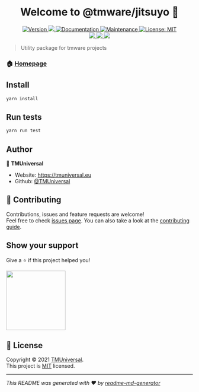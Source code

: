 <h1 align="center">Welcome to @tmware/jitsuyo 👋</h1>
<p align="center">
  <a href="https://www.npmjs.com/package/@tmware/jitsuyo" target="_blank">
    <img alt="Version" src="https://img.shields.io/npm/v/@tmware/jitsuyo.svg">
  </a>
  <a href="https://www.npmjs.com/package/@tmware/jitsuyo" target="_blank">
    <img src="https://img.shields.io/npm/dt/@tmware/jitsuyo" />
  </a>
  <a href="https://github.com/TMWare/jitsuyo#readme" target="_blank">
    <img alt="Documentation" src="https://img.shields.io/badge/documentation-yes-brightgreen.svg" />
  </a>
  <a href="https://github.com/TMWare/jitsuyo/graphs/commit-activity" target="_blank">
    <img alt="Maintenance" src="https://img.shields.io/badge/Maintained%3F-yes-green.svg" />
  </a>
  <a href="https://github.com/TMWare/jitsuyo/blob/master/LICENSE" target="_blank">
    <img alt="License: MIT" src="https://img.shields.io/github/license/TMWare/jitsuyo" />
  </a>
  <br>
  <a href="https://bundlephobia.com/result?p=@tmware/jitsuyo" target="_blank">
    <img src="https://img.shields.io/bundlephobia/min/@tmware/jitsuyo?label=packge%20size" />
  </a>
  <a href="https://github.com/tmware/jitsuyo/issues" target="_blank">
    <img src="https://img.shields.io/github/issues/tmware/jitsuyo.svg?style=flat">
  </a>
  <a href="https://github.com/tmware/jitsuyo/graphs/contributors" target="_blank">
    <img src="https://img.shields.io/github/contributors/tmware/jitsuyo.svg?style=flat">
  </a>
</p>

> Utility package for tmware projects

### 🏠 [Homepage](https://github.com/TMWare/jitsuyo#readme)

## Install

```sh
yarn install
```

## Run tests

```sh
yarn run test
```

## Author

👤 **TMUniversal**

- Website: https://tmuniversal.eu
- Github: [@TMUniversal](https://github.com/TMUniversal)

## 🤝 Contributing

Contributions, issues and feature requests are welcome!<br />Feel free to check [issues page](https://github.com/TMWare/jitsuyo/issues). You can also take a look at the [contributing guide](https://github.com/TMWare/jitsuyo/blob/master/CONTRIBUTING.md).

## Show your support

Give a ⭐️ if this project helped you!

<a href="https://www.patreon.com/tmuni">
  <img src="https://c5.patreon.com/external/logo/become_a_patron_button@2x.png" width="160">
</a>

## 📝 License

Copyright © 2021 [TMUniversal](https://github.com/TMUniversal).<br />
This project is [MIT](https://github.com/TMWare/jitsuyo/blob/master/LICENSE) licensed.

---

_This README was generated with ❤️ by [readme-md-generator](https://github.com/kefranabg/readme-md-generator)_
